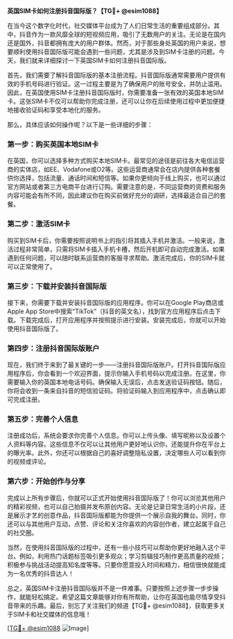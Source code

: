 **英国SIM卡如何注册抖音国际版？【TG💪+ @esim1088】**

在当今这个数字化时代，社交媒体平台成为了人们日常生活的重要组成部分。其中，抖音作为一款风靡全球的短视频应用，吸引了无数用户的关注。无论是在国内还是国外，抖音都拥有庞大的用户群体。然而，对于那些身处英国的用户来说，想要顺利使用抖音国际版可能会遇到一些问题，尤其是涉及到SIM卡注册的问题。今天，我们就来详细探讨一下英国SIM卡如何注册抖音国际版。

首先，我们需要了解抖音国际版的基本注册流程。抖音国际版通常需要用户提供有效的手机号码进行验证。这一过程主要是为了确保用户的账号安全，并防止滥用。因此，在英国使用SIM卡注册抖音国际版时，你需要准备一张有效的英国本地SIM卡。这张SIM卡不仅可以帮助你完成注册，还可以让你在后续使用过程中更加便捷地接收验证码和享受本地化的服务。

那么，具体应该如何操作呢？以下是一些详细的步骤：

### 第一步：购买英国本地SIM卡

在英国，你可以选择多种方式购买本地SIM卡。最常见的途径是前往各大电信运营商的实体店，如EE、Vodafone或O2等。这些运营商通常会在店内提供各种套餐供你选择，包括流量、通话时间和短信等。如果你更倾向于线上购买，也可以通过官方网站或者第三方电商平台进行订购。需要注意的是，不同运营商的资费和服务内容可能会有所不同，因此建议你在购买前做好充分的调研，选择最适合自己的套餐。

### 第二步：激活SIM卡

购买到SIM卡后，你需要按照说明书上的指引将其插入手机并激活。一般来说，激活过程非常简单，只需将SIM卡插入手机卡槽，然后开机即可自动完成激活。如果遇到任何问题，可以随时联系运营商的客服寻求帮助。激活完成后，你的SIM卡就可以正常使用了。

### 第三步：下载并安装抖音国际版

接下来，你需要下载并安装抖音国际版的应用程序。你可以在Google Play商店或Apple App Store中搜索“TikTok”（抖音的英文名），找到官方应用程序后点击下载。下载完成后，打开应用程序并按照提示进行安装。安装完成后，你就可以开始使用抖音国际版了。

### 第四步：注册抖音国际版账户

现在，我们终于来到了最关键的一步——注册抖音国际版账户。打开抖音国际版应用程序后，你会看到一个欢迎界面，提示你输入手机号码以完成注册。在这里，你需要输入你的英国本地电话号码。确保输入无误后，点击发送验证码按钮。随后，你将会收到一条来自抖音的短信验证码。将验证码输入到应用程序中，点击确认即可完成注册。

### 第五步：完善个人信息

注册成功后，系统会要求你完善个人信息。你可以上传头像、填写昵称以及设置个人资料等内容。这些信息不仅可以让其他用户更好地认识你，还能提升你在平台上的曝光率。此外，你还可以根据自己的喜好调整隐私设置，决定哪些人可以看到你的视频或评论。

### 第六步：开始创作与分享

完成以上所有步骤后，你就可以正式开始使用抖音国际版了！你可以浏览其他用户的精彩视频，也可以自己拍摄并发布原创内容。无论是记录日常生活的小片段，还是展示才艺的创意作品，抖音国际版都能为你提供一个展示自我的舞台。同时，你还可以与其他用户互动，点赞、评论和关注你喜欢的内容创作者，建立起属于自己的社交圈。

当然，在使用抖音国际版的过程中，还有一些小技巧可以帮助你更好地融入这个平台。例如，利用热门话题标签吸引更多观众；学习剪辑技巧制作更高质量的视频；积极参与挑战活动提高知名度等等。只要你愿意投入时间和精力，相信很快就能成为一名优秀的抖音达人！

总之，英国SIM卡注册抖音国际版并不是一件难事。只要按照上述步骤一步步操作，就能轻松搞定。希望这篇文章能够对你有所帮助，让你在英国也能尽情享受抖音带来的乐趣。最后，别忘了关注我们的频道【TG💪+ @esim1088】，获取更多关于SIM卡和社交媒体的信息哦！

[[TG💪+ @esim1088](https://t.me/s/esim1088) ![Image](https://i.postimg.cc/4NQfJmqS/Snipaste-2025-05-13-00-14-12.png)]
